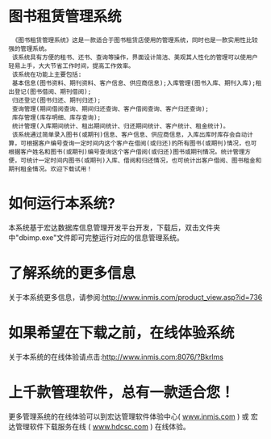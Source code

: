 # 图书租赁管理系统

     《图书租赁管理系统》这是一款适合于图书租赁店使用的管理系统，同时也是一款实用性比较强的管理系统。  
     该系统具有方便的租书、还书、查询等操作，界面设计简洁、美观其人性化的管理可以使用户轻易上手，大大节省工作时间，提高工作效率。  
     该系统在功能上主要包括:  
     基本信息(图书资料、期刊资料、客户信息、供应商信息);入库管理(图书入库、期刊入库);租出登记(图书借阅、期刊借阅);  
     归还登记(图书归还、期刊归还);  
     查询管理(期间借阅查询、期间归还查询、客户借阅查询、客户归还查询);  
     库存管理(库存明细、库存查询);  
     统计管理(入库期间统计、租出期间统计、归还期间统计、客户统计、租金统计)。  
     该系统通过简单录入图书(或期刊)信息、客户信息、供应商信息，入库出库时库存会自动计算，可根据客户编号查询一定时间内这个客户在借阅(或归还)的所有图书(或期刊)情况，也可根据客户姓名和图书(或期刊)编号查询这个客户借阅(或归还)图书或期刊情况。统计管理方便，可统计一定时间内图书(或期刊)入库、借阅和归还情况，也可统计出客户借阅、图书租金和期刊租金情况。欢迎下载试用！

# 如何运行本系统?

本系统基于宏达数据库信息管理开发平台开发，下载后，双击文件夹中"dbimp.exe"文件即可完整运行对应的信息管理系统。

# 了解系统的更多信息

关于本系统更多信息，请参阅:http://www.inmis.com/product_view.asp?id=736

# 如果希望在下载之前，在线体验系统

关于本系统的在线体验请点击:http://www.inmis.com:8076/?Bkrlms

# 上千款管理软件，总有一款适合您！

更多管理系统的在线体验可以到宏达管理软件体验中心( www.inmis.com ) 或 宏达管理软件下载服务在线 ( www.hdcsc.com ) 在线体验。

